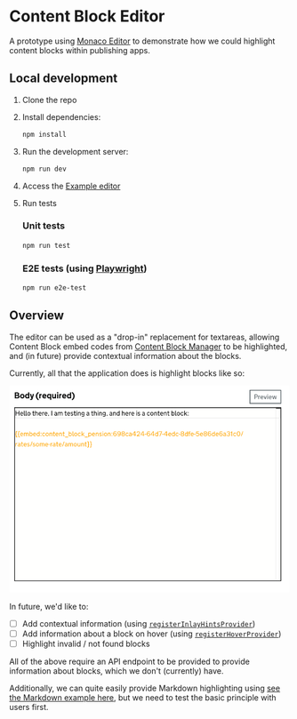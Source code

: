# Content Block Editor

A prototype using [Monaco Editor](https://microsoft.github.io/monaco-editor/) to demonstrate how we could highlight content blocks within publishing apps.

## Local development

1. Clone the repo
1. Install dependencies:

   ```bash
   npm install
   ```

1. Run the development server:

   ```bash
   npm run dev
   ```

1. Access the [Example editor](http://localhost:5173/)
1. Run tests

   ### Unit tests

   ```bash
   npm run test
   ```

   ### E2E tests (using [Playwright](https://playwright.dev/))

   ```bash
   npm run e2e-test
   ```

## Overview

The editor can be used as a "drop-in" replacement for textareas, allowing Content Block embed codes from
[Content Block Manager](https://docs.publishing.service.gov.uk/repos/whitehall/content_block_manager.html) to be
highlighted, and (in future) provide contextual information about the blocks.

Currently, all that the application does is highlight blocks like so:

![Preview](docs/img/preview.png)

In future, we'd like to:

- [ ] Add contextual information (using [`registerInlayHintsProvider`](https://microsoft.github.io/monaco-editor/typedoc/functions/languages.registerInlayHintsProvider.html))
- [ ] Add information about a block on hover (using [`registerHoverProvider`](https://microsoft.github.io/monaco-editor/typedoc/functions/languages.registerHoverProvider.html))
- [ ] Highlight invalid / not found blocks

All of the above require an API endpoint to be provided to provide information about blocks, which we don't (currently)
have.

Additionally, we can quite easily provide Markdown highlighting using [see the Markdown example here](https://microsoft.github.io/monaco-editor/monarch.html),
but we need to test the basic principle with users first.

